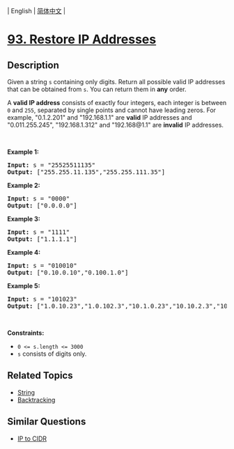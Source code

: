 
| English | [简体中文](README.md) |

# [93. Restore IP Addresses](https://leetcode-cn.com/problems/restore-ip-addresses/)

## Description

<p>Given a string <code>s</code> containing only digits. Return all possible valid IP addresses that can be obtained from <code>s</code>. You can return them in <strong>any</strong> order.</p>

<p>A <strong>valid IP address</strong> consists of exactly four integers, each integer is between <code>0</code> and <code>255</code>, separated by single points and cannot have leading zeros. For example, &quot;0.1.2.201&quot; and &quot;192.168.1.1&quot; are <strong>valid</strong> IP addresses and &quot;0.011.255.245&quot;, &quot;192.168.1.312&quot; and &quot;192.168@1.1&quot; are <strong>invalid</strong> IP addresses.&nbsp;</p>

<p>&nbsp;</p>
<p><strong>Example 1:</strong></p>
<pre><strong>Input:</strong> s = "25525511135"
<strong>Output:</strong> ["255.255.11.135","255.255.111.35"]
</pre><p><strong>Example 2:</strong></p>
<pre><strong>Input:</strong> s = "0000"
<strong>Output:</strong> ["0.0.0.0"]
</pre><p><strong>Example 3:</strong></p>
<pre><strong>Input:</strong> s = "1111"
<strong>Output:</strong> ["1.1.1.1"]
</pre><p><strong>Example 4:</strong></p>
<pre><strong>Input:</strong> s = "010010"
<strong>Output:</strong> ["0.10.0.10","0.100.1.0"]
</pre><p><strong>Example 5:</strong></p>
<pre><strong>Input:</strong> s = "101023"
<strong>Output:</strong> ["1.0.10.23","1.0.102.3","10.1.0.23","10.10.2.3","101.0.2.3"]
</pre>
<p>&nbsp;</p>
<p><strong>Constraints:</strong></p>

<ul>
	<li><code>0 &lt;= s.length &lt;= 3000</code></li>
	<li><code>s</code> consists of digits only.</li>
</ul>


## Related Topics

- [String](https://leetcode-cn.com/tag/string)
- [Backtracking](https://leetcode-cn.com/tag/backtracking)

## Similar Questions

- [IP to CIDR](../ip-to-cidr/README_EN.md)
